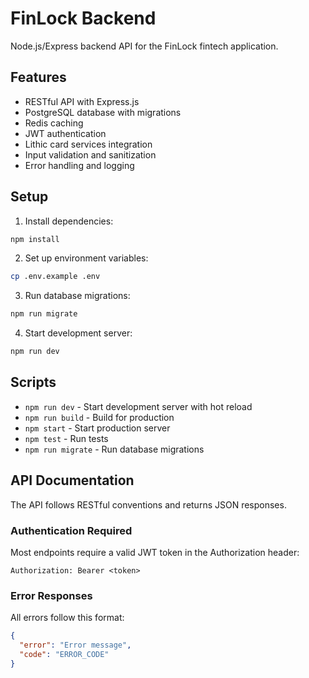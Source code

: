 # FinLock Backend

Node.js/Express backend API for the FinLock fintech application.

## Features

- RESTful API with Express.js
- PostgreSQL database with migrations
- Redis caching
- JWT authentication
- Lithic card services integration
- Input validation and sanitization
- Error handling and logging

## Setup

1. Install dependencies:
```bash
npm install
```

2. Set up environment variables:
```bash
cp .env.example .env
```

3. Run database migrations:
```bash
npm run migrate
```

4. Start development server:
```bash
npm run dev
```

## Scripts

- `npm run dev` - Start development server with hot reload
- `npm run build` - Build for production
- `npm start` - Start production server
- `npm test` - Run tests
- `npm run migrate` - Run database migrations

## API Documentation

The API follows RESTful conventions and returns JSON responses.

### Authentication Required
Most endpoints require a valid JWT token in the Authorization header:
```
Authorization: Bearer <token>
```

### Error Responses
All errors follow this format:
```json
{
  "error": "Error message",
  "code": "ERROR_CODE"
}
```
